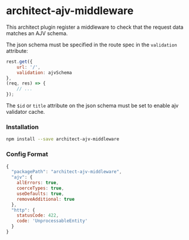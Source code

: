 # architect-ajv-middleware

This architect plugin register a middleware to check that the request data matches an AJV schema.

The json schema must be specified in the route spec in the `validation` attribute:

```js
rest.get({
    url: '/',
    validation: ajvSchema
},
(req, res) => {
    // ...
});
```
The `$id` or `title` attribute on the json schema must be set to enable ajv validator cache.

### Installation

```sh
npm install --save architect-ajv-middleware
```
### Config Format
```js
{
  "packagePath": "architect-ajv-middleware",
  "ajv": {
    allErrors: true,
    coerceTypes: true,
    useDefaults: true,
    removeAdditional: true
  },
  "http": {
    statusCode: 422,
    code: 'UnprocessableEntity'
  }
}
```